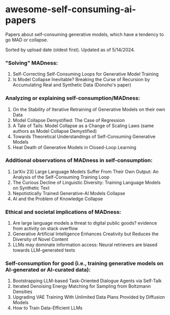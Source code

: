 # awesome-self-consuming-ai-papers
Papers about self-consuming generative models, which have a tendency to go MAD or collapse.

Sorted by upload date (oldest first). Updated as of 5/14/2024.

### "Solving" MADness:
1. Self-Correcting Self-Consuming Loops for Generative Model Training
2. Is Model Collapse Inevitable? Breaking the Curse of Recursion by Accumulating Real and Synthetic Data (Donoho's paper)

### Analyzing or explaining self-consumption/MADness:
1. On the Stability of Iterative Retraining of Generative Models on their own Data
2. Model Collapse Demystified: The Case of Regression
3. A Tale of Tails: Model Collapse as a Change of Scaling Laws (same authors as Model Collapse Demystified)
4. Towards Theoretical Understandings of Self-Consuming Generative Models
5. Heat Death of Generative Models in Closed-Loop Learning

### Additional observations of MADness in self-consumption:
1. [arXiv 23] Large Language Models Suffer From Their Own Output: An Analysis of the Self-Consuming Training Loop
2. The Curious Decline of Linguistic Diversity: Training Language Models on Synthetic Text
3. Nepotistically Trained Generative-AI Models Collapse
4. AI and the Problem of Knowledge Collapse

### Ethical and societal implications of MADness:
1. Are large language models a threat to digital public goods? evidence from activity on stack overflow
2. Generative Artificial Intelligence Enhances Creativity but Reduces the Diversity of Novel Content
3. LLMs may dominate information access: Neural retrievers are biased towards LLM-generated texts

### Self-consumption for good (i.e., training generative models on AI-generated or AI-curated data):
1. Bootstrapping LLM-based Task-Oriented Dialogue Agents via Self-Talk
2. Iterated Denoising Energy Matching for Sampling from Boltzmann Densities
3. Upgrading VAE Training With Unlimited Data Plans Provided by Diffusion Models
4. How to Train Data-Efficient LLMs

